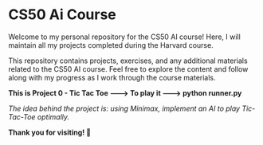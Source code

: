 # CS50 Ai Course

Welcome to my personal repository for the CS50 AI course! Here, I will maintain all my projects completed during the Harvard course.

This repository contains projects, exercises, and any additional materials related to the CS50 AI course. Feel free to explore the content and follow along with my progress as I work through the course materials.

**This is Project 0 - Tic Tac Toe ---> To play it ---> python runner.py**

*The idea behind the project is: using Minimax, implement an AI to play Tic-Tac-Toe optimally.*

**Thank you for visiting! 🚀**
